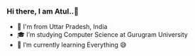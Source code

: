 ### Hi there, I am Atul..👋

- 🏡 I'm from Uttar Pradesh, India
- 🎓 I’m studying Computer Science at Gurugram University
- 🌱 I’m currently learning Everything 😅



